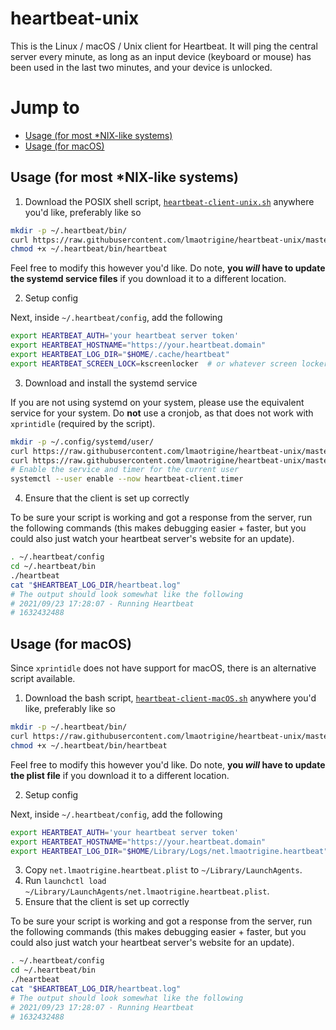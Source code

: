 # heartbeat-unix

This is the Linux / macOS / Unix client for Heartbeat. It will ping the central server every minute, as long as an input device (keyboard or mouse) has been used in the last two minutes, and your device is unlocked.

# Jump to
- [Usage (for most \*NIX-like systems)](#usage-for-most-nix-like-systems)
- [Usage (for macOS)](#usage-for-macos)

## Usage (for most \*NIX-like systems)

1. Download the POSIX shell script, [`heartbeat-client-unix.sh`](https://github.com/lmaotrigine/heartbeat-unix/blob/master/scripts/heartbeat-client-unix.sh) anywhere you'd like, preferably like so
```bash
mkdir -p ~/.heartbeat/bin/
curl https://raw.githubusercontent.com/lmaotrigine/heartbeat-unix/master/scripts/heartbeat-client-unix.sh -o ~/.heartbeat/bin/heartbeat
chmod +x ~/.heartbeat/bin/heartbeat
```

Feel free to modify this however you'd like. Do note, **you *will* have to update the systemd service files** if you download it to a different location.

2. Setup config

Next, inside `~/.heartbeat/config`, add the following
```bash
export HEARTBEAT_AUTH='your heartbeat server token'
export HEARTBEAT_HOSTNAME="https://your.heartbeat.domain"
export HEARTBEAT_LOG_DIR="$HOME/.cache/heartbeat"
export HEARTBEAT_SCREEN_LOCK=kscreenlocker  # or whatever screen locker you use.
```

3. Download and install the systemd service

If you are not using systemd on your system, please use the equivalent service for your system. Do **not** use a cronjob, as that does not work with `xprintidle` (required by the script).

```bash
mkdir -p ~/.config/systemd/user/
curl https://raw.githubusercontent.com/lmaotrigine/heartbeat-unix/master/services/heartbeat-client.service -o ~/.config/systemd/user/heartbeat-client.service
curl https://raw.githubusercontent.com/lmaotrigine/heartbeat-unix/master/services/heartbeat-client.timer -o ~/.config/systemd/user/heartbeat-client.timer
# Enable the service and timer for the current user
systemctl --user enable --now heartbeat-client.timer
```

4. Ensure that the client is set up correctly

To be sure your script is working and got a response from the server, run the following commands (this makes debugging easier + faster, but you could also just watch your heartbeat server's website for an update).

```bash
. ~/.heartbeat/config
cd ~/.heartbeat/bin
./heartbeat
cat "$HEARTBEAT_LOG_DIR/heartbeat.log"
# The output should look somewhat like the following
# 2021/09/23 17:28:07 - Running Heartbeat
# 1632432488
```

## Usage (for macOS)

Since `xprintidle` does not have support for macOS, there is an alternative script available.

1. Download the bash script, [`heartbeat-client-macOS.sh`](https://github.com/lmaotrigine/heartbeat-unix/blob/master/scripts/heartbeat-client-macOS.sh) anywhere you'd like, preferably like so
```bash
mkdir -p ~/.heartbeat/bin/
curl https://raw.githubusercontent.com/lmaotrigine/heartbeat-unix/master/scripts/heartbeat-client-macOS.sh -o ~/.heartbeat/bin/heartbeat
chmod +x ~/.heartbeat/bin/heartbeat
```

Feel free to modify this however you'd like. Do note, **you *will* have to update the plist file** if you download it to a different location.

2. Setup config

Next, inside `~/.heartbeat/config`, add the following
```bash
export HEARTBEAT_AUTH='your heartbeat server token'
export HEARTBEAT_HOSTNAME="https://your.heartbeat.domain"
export HEARTBEAT_LOG_DIR="$HOME/Library/Logs/net.lmaotrigine.heartbeat"
```

3. Copy `net.lmaotrigine.heartbeat.plist` to `~/Library/LaunchAgents`.
4. Run `launchctl load ~/Library/LaunchAgents/net.lmaotrigine.heartbeat.plist`.
5. Ensure that the client is set up correctly

To be sure your script is working and got a response from the server, run the following commands (this makes debugging easier + faster, but you could also just watch your heartbeat server's website for an update).

```bash
. ~/.heartbeat/config
cd ~/.heartbeat/bin
./heartbeat
cat "$HEARTBEAT_LOG_DIR/heartbeat.log"
# The output should look somewhat like the following
# 2021/09/23 17:28:07 - Running Heartbeat
# 1632432488
```
